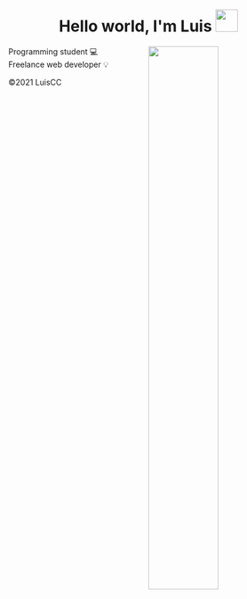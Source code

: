 <h1 align="center">Hello world, I'm Luis <img src="https://user-images.githubusercontent.com/87400898/131041896-3487a093-82c0-477a-9c2b-2554feeff431.gif" height="40" width="40"></h1>
<img align="right" src="https://user-images.githubusercontent.com/87400898/131047882-f9e96eb1-bcc8-4f89-a875-d9893b742166.gif" width="50%">

 <p>Programming student 💻 <br>Freelance web developer 💡</p>





©️2021 LuisCC
